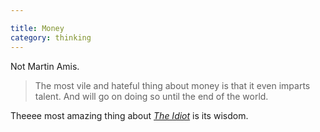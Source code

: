 ```yaml
---

title: Money
category: thinking
---
```


Not Martin Amis.

> The most vile and hateful thing about money is that it even imparts talent. And will go on doing so until the end of the world.

Theeee most amazing thing about _[The Idiot](http://www.gutenberg.org/ebooks/2638)_ is its wisdom.
